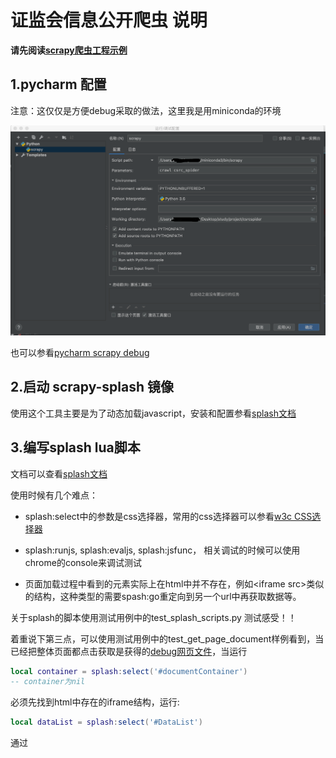 # 证监会信息公开爬虫 说明

__请先阅读[scrapy爬虫工程示例](https://docs.scrapy.org/en/latest/intro/tutorial.html#)__

## 1.pycharm 配置

注意：这仅仅是方便debug采取的做法，这里我是用miniconda的环境

![pycharm配置debug示例](./docx/pycharm_debug_config.png)

也可以参看[pycharm scrapy debug](https://stackoverflow.com/questions/21788939/how-to-use-pycharm-to-debug-scrapy-projects)

## 2.启动 scrapy-splash 镜像

使用这个工具主要是为了动态加载javascript，安装和配置参看[splash文档](./docx/SPLASH_README.rst)

## 3.编写splash lua脚本

文档可以查看[splash文档](https://splash.readthedocs.io/en/stable/index.html)

使用时候有几个难点：

* splash:select中的参数是css选择器，常用的css选择器可以参看[w3c CSS选择器](https://www.w3school.com.cn/cssref/css_selectors.asp)

* splash:runjs, splash:evaljs, splash:jsfunc， 相关调试的时候可以使用chrome的console来调试测试

* 页面加载过程中看到的元素实际上在html中并不存在，例如\<iframe src\>类似的结构，这种类型的需要spash:go重定向到另一个url中再获取数据等。

关于splash的脚本使用测试用例中的test_splash_scripts.py 测试感受！！

着重说下第三点，可以使用测试用例中的test_get_page_document样例看到，当已经把整体页面都点击获取是获得的[debug网页文件](./tests/samples/document_debug.html)，当运行
```lua
local container = splash:select('#documentContainer') 
-- container为nil
```
必须先找到html中存在的iframe结构，运行:
```lua
local dataList = splash:select('#DataList') 
```
通过


